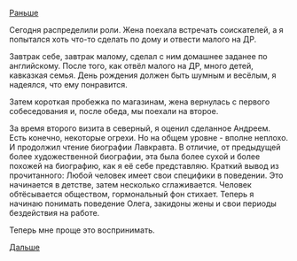 [Раньше](2018.02.17.md)

Сегодня распределили роли. 
Жена поехала встречать соискателей, а я попытался хоть что-то сделать по дому и отвести малого на ДР.

Завтрак себе, завтрак малому, сделал с ним домашнее заданее по английскому.
После того, как отвёл малого на ДР, много детей, кавказкая семья. День рождения должен быть шумным и весёлым, я надеялся, что ему понравится.

Затем короткая пробежка по магазинам, жена вернулась с первого собеседования и, после обеда, мы поехали на второе.

За время второго визита в северный, я оценил сделанное Андреем. Есть конечно, некоторые огрехи. Но на общем уровне - вполне неплохо. И продолжил чтение биографии Лавкравта.
В отличие, от предыдущей более художественной биографии, эта была более сухой и более похожей на биографию, как я её себе представляю.
Краткий вывод из прочитанного:
Любой человек имеет свои специфики в поведении. Это начинается в детстве, затем несколько сглаживается. Человек обтёсывается обществом, гормональный фон стихает.
Теперь я начинаю понимать поведение Олега, закидоны жены и свои периоды бездействия на работе.

Теперь мне проще это воспринимать.

[Дальше](2018.02.19.md)